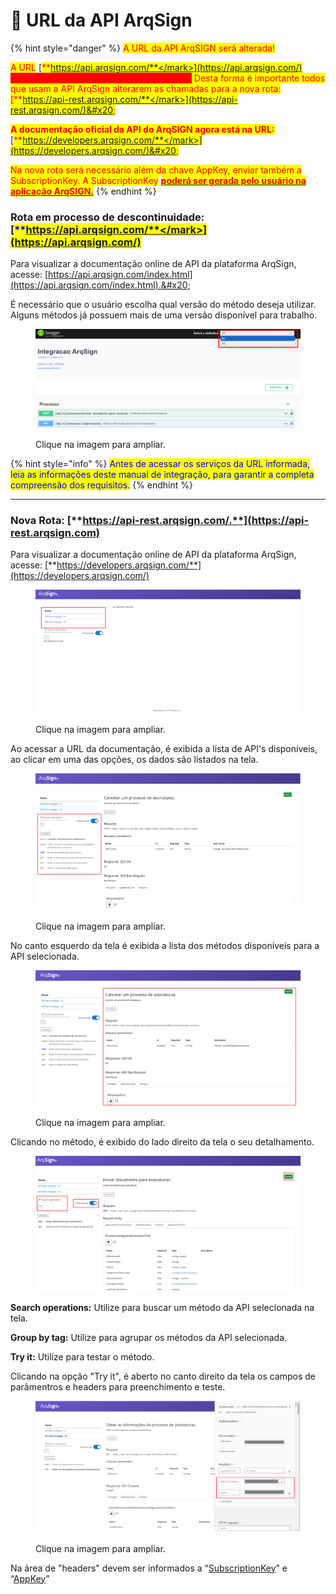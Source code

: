 # 🔳 URL da API ArqSign

{% hint style="danger" %}
<mark style="color:red;">A URL da API ArqSIGN será alterada!</mark>

<mark style="color:red;">A URL</mark> [<mark style="color:red;">**https://api.arqsign.com/**</mark>](https://api.arqsign.com/) <mark style="color:red;background-color:red;">**estará disponível somente até 31/10/2024**</mark><mark style="color:red;background-color:red;">.</mark> <mark style="color:red;">Desta forma é importante todos que usam a API ArqSign alterarem as chamadas para a nova rota:</mark>  [<mark style="color:red;">**https://api-rest.arqsign.com/**</mark>](https://api-rest.arqsign.com/)&#x20;

<mark style="color:red;">**A documentação oficial da API do ArqSIGN agora está na URL:**</mark> [<mark style="color:red;">**https://developers.arqsign.com/**</mark>](https://developers.arqsign.com/)&#x20;

<mark style="color:red;">Na nova rota será necessário além da chave AppKey, enviar também a SubscriptionKey. A SubscriptionKey</mark> [<mark style="color:red;">**poderá ser gerada pelo usuário na aplicação ArqSIGN.**</mark>](https://arquivar.gitbook.io/manual-arqsign/administracao/integracoes/api#subscriptionkey)
{% endhint %}

### **Rota em processo de descontinuidade:** [<mark style="color:blue;">**https://api.arqsign.com/**</mark>](https://api.arqsign.com/)

Para visualizar a documentação online de API da plataforma ArqSign, acesse: [https://api.arqsign.com/index.html](https://api.arqsign.com/index.html).&#x20;

É necessário que o usuário escolha qual versão do método deseja utilizar. Alguns métodos já possuem mais de uma versão disponível para trabalho.

<figure><img src="../../.gitbook/assets/image (367).png" alt=""><figcaption><p>Clique na imagem para ampliar.</p></figcaption></figure>

{% hint style="info" %}
<mark style="color:blue;">Antes de acessar os serviços da URL informada, leia as informações deste manual de integração, para garantir a completa compreensão dos requisitos.</mark>
{% endhint %}

***

### **Nova Rota:** [**https://api-rest.arqsign.com/.**](https://api-rest.arqsign.com)

Para visualizar a documentação online de API da plataforma ArqSign, acesse: [**https://developers.arqsign.com/**](https://developers.arqsign.com/)

<figure><img src="../../.gitbook/assets/image (193).png" alt=""><figcaption><p>Clique na imagem para ampliar.</p></figcaption></figure>

Ao acessar a URL da documentação, é exibida a lista de API's disponíveis, ao clicar em uma das opções, os dados são listados na tela.

<figure><img src="../../.gitbook/assets/image (197).png" alt=""><figcaption><p>Clique na imagem para ampliar.</p></figcaption></figure>

No canto esquerdo da tela é exibida a lista dos métodos disponíveis para a API selecionada.

<figure><img src="../../.gitbook/assets/image (195).png" alt=""><figcaption><p>Clique na imagem para ampliar.</p></figcaption></figure>

Clicando no método, é exibido do lado direito da tela o seu detalhamento.

<figure><img src="../../.gitbook/assets/image (444).png" alt=""><figcaption></figcaption></figure>

**Search operations:** Utilize para buscar um método da API selecionada na tela.

**Group by tag:** Utilize para agrupar os métodos da API selecionada.

**Try it:** Utilize para testar o método.

Clicando na opção "Try it", é aberto no canto direito da tela os campos de parâmentros e headers para preenchimento e teste.

<figure><img src="../../.gitbook/assets/image (445).png" alt=""><figcaption><p>Clique na imagem para ampliar.</p></figcaption></figure>

Na área de "headers" devem ser informados a “[SubscriptionKey](api.md#subscriptionkey)” e “[AppKey](api.md#appkey)”

